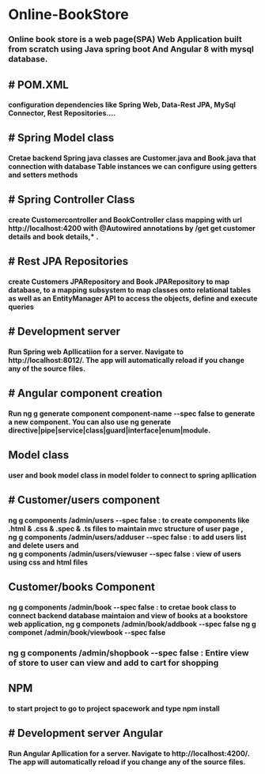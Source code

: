 # Online-BookStore
<h3>Online book store is a web page(SPA) Web Application built from scratch using Java spring boot And Angular 8 with mysql database.</h3>
<h2># POM.XML</h2>
<h4>configuration dependencies like Spring Web, Data-Rest JPA, MySql Connector, Rest Repositories....</h4>
 <h2># Spring Model class </h2>
<h4>Cretae backend Spring java classes are Customer.java and Book.java that connection with database Table instances we can configure using getters and setters methods</h4>
<h2># Spring Controller Class</h2>
<h4>create Customercontroller and BookController class mapping with url http://localhost:4200  with @Autowired annotations by  /get get customer details and book details,* .</h4>
<h2># Rest JPA Repositories</h2>
<h4>create Customers JPARepository and Book JPARepository to map database, to  a mapping subsystem to map classes onto relational tables as well as an EntityManager API to access the objects, define and execute queries</h4>
<h2># Development server</h2>
<h4>Run Spring web Apllicatiion  for a server. Navigate to http://localhost:8012/. The app will automatically reload if you change any of the source files.</h4>
<h2># Angular component creation</h2>
<h4>Run ng g generate component component-name --spec false to generate a new component. You can also use ng generate directive|pipe|service|class|guard|interface|enum|module.</h4>
<h2>Model class</h2>
<h4>user and book model class in model folder to connect to spring apllication</h4>
<h2># Customer/users component </h2>
<h4> ng g  components /admin/users --spec false : to create components like .html & .css & .spec & .ts files  to maintain mvc structure of user page ,<br>
ng g components /admin/users/adduser --spec false : to add users list and delete  users and <br> ng g components /admin/users/viewuser --spec false : view of users using css and html files  <h4>
 <h2>Customer/books Component </h2>
 <h4>ng g components /admin/book --spec false : to cretae book class to connect backend database maintaion and view of books at a bookstore web application,
 ng g componets /admin/book/addbook --spec false 
  ng g componet /admin/book/viewbook --spec false </h4>
<h3> ng g components /admin/shopbook --spec false : Entire view of store to user can view and add to cart for shopping</h3>
 <h2>NPM</h2>
 <h4>to start project to go to project spacework and type npm install</h4>
<h2># Development server Angular</h2>
<h4>Run Angular Apllication for a server. Navigate to http://localhost:4200/. The app will automatically reload if you change any of the source files.</h4>
 



  
